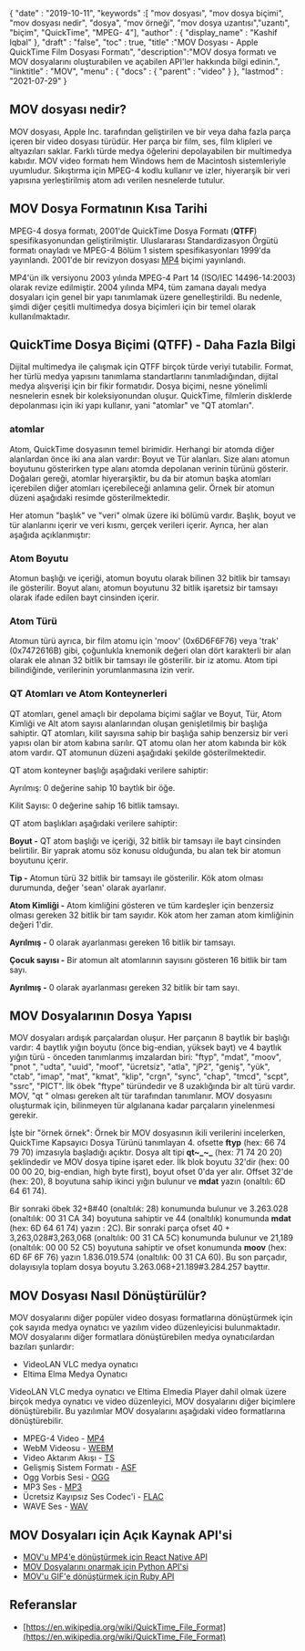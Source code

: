{
  "date" : "2019-10-11",
  "keywords" :[ "mov dosyası", "mov dosya biçimi", "mov dosyası nedir", "dosya", "mov örneği", "mov dosya uzantısı","uzantı", "biçim", "QuickTime", "MPEG- 4"],
  "author" : {
    "display_name" : "Kashif Iqbal"
},
  "draft" : "false",
  "toc" : true,
  "title" :"MOV Dosyası - Apple QuickTime Film Dosyası Formatı",
  "description":"MOV dosya formatı ve MOV dosyalarını oluşturabilen ve açabilen API'ler hakkında bilgi edinin.",
  "linktitle" : "MOV",
  "menu" : {
    "docs" : {
      "parent" : "video"
}
},
  "lastmod" : "2021-07-29"
}

## MOV dosyası nedir?

MOV dosyası, Apple Inc. tarafından geliştirilen ve bir veya daha fazla parça içeren bir video dosyası türüdür. Her parça bir film, ses, film klipleri ve altyazıları saklar. Farklı türde medya öğelerini depolayabilen bir multimedya kabıdır. MOV video formatı hem Windows hem de Macintosh sistemleriyle uyumludur. Sıkıştırma için MPEG-4 kodlu kullanır ve izler, hiyerarşik bir veri yapısına yerleştirilmiş atom adı verilen nesnelerde tutulur.

## MOV Dosya Formatının Kısa Tarihi

MPEG-4 dosya formatı, 2001'de QuickTime Dosya Formatı (**QTFF**) spesifikasyonundan geliştirilmiştir. Uluslararası Standardizasyon Örgütü formatı onayladı ve MPEG-4 Bölüm 1 sistem spesifikasyonları 1999'da yayınlandı. 2001'de bir revizyon dosyası [MP4](/tr/video/mp4/) biçimi yayınlandı.

MP4'ün ilk versiyonu 2003 yılında MPEG-4 Part 14 (ISO/IEC 14496-14:2003) olarak revize edilmiştir. 2004 yılında MP4, tüm zamana dayalı medya dosyaları için genel bir yapı tanımlamak üzere genelleştirildi. Bu nedenle, şimdi diğer çeşitli multimedya dosya biçimleri için bir temel olarak kullanılmaktadır.

## QuickTime Dosya Biçimi (QTFF) - Daha Fazla Bilgi

Dijital multimedya ile çalışmak için QTFF birçok türde veriyi tutabilir. Format, her türlü medya yapısını tanımlama standartlarını tanımladığından, dijital medya alışverişi için bir fikir formatıdır. Dosya biçimi, nesne yönelimli nesnelerin esnek bir koleksiyonundan oluşur. QuickTime, filmlerin disklerde depolanması için iki yapı kullanır, yani "atomlar" ve "QT atomları".

### atomlar

Atom, QuickTime dosyasının temel birimidir. Herhangi bir atomda diğer alanlardan önce iki ana alan vardır: Boyut ve Tür alanları. Size alanı atomun boyutunu gösterirken type alanı atomda depolanan verinin türünü gösterir. Doğaları gereği, atomlar hiyerarşiktir, bu da bir atomun başka atomları içerebilen diğer atomları içerebileceği anlamına gelir. Örnek bir atomun düzeni aşağıdaki resimde gösterilmektedir.

Her atomun "başlık" ve "veri" olmak üzere iki bölümü vardır. Başlık, boyut ve tür alanlarını içerir ve veri kısmı, gerçek verileri içerir. Ayrıca, her alan aşağıda açıklanmıştır:

### Atom Boyutu

Atomun başlığı ve içeriği, atomun boyutu olarak bilinen 32 bitlik bir tamsayı ile gösterilir. Boyut alanı, atomun boyutunu 32 bitlik işaretsiz bir tamsayı olarak ifade edilen bayt cinsinden içerir.

### Atom Türü

Atomun türü ayrıca, bir film atomu için 'moov' (0x6D6F6F76) veya 'trak' (0x7472616B) gibi, çoğunlukla knemonik değeri olan dört karakterli bir alan olarak ele alınan 32 bitlik bir tamsayı ile gösterilir. bir iz atomu. Atom tipi bilindiğinde, verilerinin yorumlanmasına izin verir.

### QT Atomları ve Atom Konteynerleri

QT atomları, genel amaçlı bir depolama biçimi sağlar ve Boyut, Tür, Atom Kimliği ve Alt atom sayısı alanlarından oluşan genişletilmiş bir başlığa sahiptir. QT atomları, kilit sayısına sahip bir başlığa sahip benzersiz bir veri yapısı olan bir atom kabına sarılır. QT atomu olan her atom kabında bir kök atom vardır. QT atomunun düzeni aşağıdaki şekilde gösterilmektedir.

QT atom konteyner başlığı aşağıdaki verilere sahiptir:

Ayrılmış: 0 değerine sahip 10 baytlık bir öğe.

Kilit Sayısı: 0 değerine sahip 16 bitlik tamsayı.

QT atom başlıkları aşağıdaki verilere sahiptir:

**Boyut -** QT atom başlığı ve içeriği, 32 bitlik bir tamsayı ile bayt cinsinden belirtilir. Bir yaprak atomu söz konusu olduğunda, bu alan tek bir atomun boyutunu içerir.

**Tip -** Atomun türü 32 bitlik bir tamsayı ile gösterilir. Kök atom olması durumunda, değer 'sean' olarak ayarlanır.

**Atom Kimliği -** Atom kimliğini gösteren ve tüm kardeşler için benzersiz olması gereken 32 bitlik bir tam sayıdır. Kök atom her zaman atom kimliğinin değeri 1'dir.

**Ayrılmış -** 0 olarak ayarlanması gereken 16 bitlik bir tamsayı.

**Çocuk sayısı -** Bir atomun alt atomlarının sayısını gösteren 16 bitlik bir tam sayı.

**Ayrılmış -** 0 olarak ayarlanması gereken 32 bitlik bir tam sayı.

## MOV Dosyalarının Dosya Yapısı

MOV dosyaları ardışık parçalardan oluşur. Her parçanın 8 baytlık bir başlığı vardır: 4 baytlık yığın boyutu (önce big-endian, yüksek bayt) ve 4 baytlık yığın türü - önceden tanımlanmış imzalardan biri: "ftyp", "mdat", "moov", "pnot ", "udta", "uuid", "moof", "ücretsiz", "atla", "jP2", "geniş", "yük", "ctab", "imap", "mat", "kmat", "klip", "crgn", "sync", "chap", "tmcd", "scpt", "ssrc", "PICT". İlk öbek "ftype" türündedir ve 8 uzaklığında bir alt türü vardır. MOV, "qt " olması gereken alt tür tarafından tanımlanır. MOV dosyasını oluşturmak için, bilinmeyen tür algılanana kadar parçaların yinelenmesi gerekir.

İşte bir "örnek örnek": Örnek bir MOV dosyasının ikili verilerini incelerken, QuickTime Kapsayıcı Dosya Türünü tanımlayan 4. ofsette **ftyp** (hex: 66 74 79 70) imzasıyla başladığı açıktır. Dosya alt tipi **qt~_~_** (hex: 71 74 20 20) şeklindedir ve MOV dosya tipine işaret eder. İlk blok boyutu 32'dir (hex: 00 00 00 20, big-endian, high byte first), boyut ofset 0'da yer alır. Offset 32'de (hex: 20), 8 boyutuna sahip ikinci yığın bulunur ve **mdat** yazın (onaltılı: 6D 64 61 74).

Bir sonraki öbek 32+8#40 (onaltılık: 28) konumunda bulunur ve 3.263.028 (onaltılık: 00 31 CA 34) boyutuna sahiptir ve 44 (onaltılık) konumunda **mdat** (hex: 6D 64 61 74) yazın : 2C). Bir sonraki parça ofset 40 + 3,263,028#3,263,068 (onaltılık: 00 31 CA 5C) konumunda bulunur ve 21,189 (onaltılık: 00 00 52 C5) boyutuna sahiptir ve ofset konumunda **moov** (hex: 6D 6F 6F 76) yazın 1.836.019.574 (onaltılık: 00 31 CA 60). Bu son parçadır, dolayısıyla toplam dosya boyutu 3.263.068+21.189#3.284.257 bayttır.

## MOV Dosyası Nasıl Dönüştürülür?

MOV dosyalarını diğer popüler video dosyası formatlarına dönüştürmek için çok sayıda medya oynatıcı ve yazılım video düzenleyicisi bulunmaktadır. MOV dosyalarını diğer formatlara dönüştürebilen medya oynatıcılardan bazıları şunlardır:

* VideoLAN VLC medya oynatıcı
* Eltima Elma Medya Oynatıcı

VideoLAN VLC medya oynatıcı ve Eltima Elmedia Player dahil olmak üzere birçok medya oynatıcı ve video düzenleyici, MOV dosyalarını diğer biçimlere dönüştürebilir. Bu yazılımlar MOV dosyalarını aşağıdaki video formatlarına dönüştürebilir.

* MPEG-4 Video - [MP4](/tr/video/mp4/)
* WebM Videosu - [WEBM](/tr/video/webm/)
* Video Aktarım Akışı - [TS](/tr/video/ts/)
* Gelişmiş Sistem Formatı - [ASF](/tr/video/ts/)
* Ogg Vorbis Sesi - [OGG](/tr/audio/ogg/)
* MP3 Ses - [MP3](/tr/ses/mp3/)
* Ücretsiz Kayıpsız Ses Codec'i - [FLAC](/tr/audio/flac/)
* WAVE Ses - [WAV](/tr/audio/wav/)

## MOV Dosyaları için Açık Kaynak API'si

* [MOV'u MP4'e dönüştürmek için React Native API](https://github.com/taltultc/react-native-mov-to-mp4)
* [MOV Dosyalarını onarmak için Python API'si](https://github.com/nrosenstein-stuff/movrepair)
* [MOV'u GIF'e dönüştürmek için Ruby API](https://github.com/skygroundmedia/convert-mov-to-gif)

## Referanslar

* [https://en.wikipedia.org/wiki/QuickTime_File_Format](https://en.wikipedia.org/wiki/QuickTime_File_Format)

